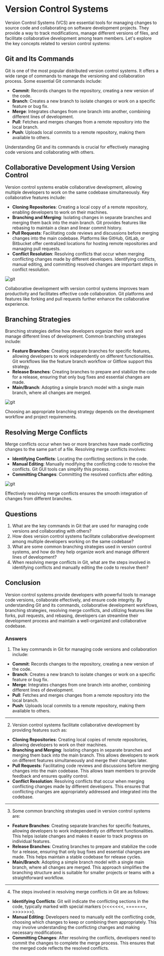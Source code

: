 # Version Control Systems

Version Control Systems (VCS) are essential tools for managing changes to source code and collaborating on software development projects. They provide a way to track modifications, manage different versions of files, and facilitate collaborative development among team members. Let's explore the key concepts related to version control systems:

## Git and Its Commands

Git is one of the most popular distributed version control systems. It offers a wide range of commands to manage the versioning and collaboration process. Some essential Git commands include:

- **Commit**: Records changes to the repository, creating a new version of the code.
- **Branch**: Creates a new branch to isolate changes or work on a specific feature or bug fix.
- **Merge**: Integrates changes from one branch into another, combining different lines of development.
- **Pull**: Fetches and merges changes from a remote repository into the local branch.
- **Push**: Uploads local commits to a remote repository, making them available to others.

Understanding Git and its commands is crucial for effectively managing code versions and collaborating with others.

## Collaborative Development Using Version Control

Version control systems enable collaborative development, allowing multiple developers to work on the same codebase simultaneously. Key collaborative features include:

- **Cloning Repositories**: Creating a local copy of a remote repository, enabling developers to work on their machines.
- **Branching and Merging**: Isolating changes in separate branches and merging them back into the main branch. Git provides features like rebasing to maintain a clean and linear commit history.
- **Pull Requests**: Facilitating code reviews and discussions before merging changes into the main codebase. Platforms like GitHub, GitLab, or Bitbucket offer centralized locations for hosting remote repositories and managing pull requests.
- **Conflict Resolution**: Resolving conflicts that occur when merging conflicting changes made by different developers. Identifying conflicts, manual editing, and committing resolved changes are important steps in conflict resolution.

![git](/git-share.webp)

Collaborative development with version control systems improves team productivity and facilitates effective code collaboration. Git platforms and features like forking and pull requests further enhance the collaborative experience.

## Branching Strategies

Branching strategies define how developers organize their work and manage different lines of development. Common branching strategies include:

- **Feature Branches**: Creating separate branches for specific features, allowing developers to work independently on different functionalities. Git workflows like the feature branch workflow or Gitflow support this strategy.
- **Release Branches**: Creating branches to prepare and stabilize the code for a release, ensuring that only bug fixes and essential changes are made.
- **Main/Branch**: Adopting a simple branch model with a single main branch, where all changes are merged.

![git](/git.svg)

Choosing an appropriate branching strategy depends on the development workflow and project requirements.

## Resolving Merge Conflicts

Merge conflicts occur when two or more branches have made conflicting changes to the same part of a file. Resolving merge conflicts involves:

- **Identifying Conflicts**: Locating the conflicting sections in the code.
- **Manual Editing**: Manually modifying the conflicting code to resolve the conflicts. Git GUI tools can simplify this process.
- **Committing Changes**: Committing the resolved conflicts after editing.

![git](/git-con.png)

Effectively resolving merge conflicts ensures the smooth integration of changes from different branches.

## Questions

1. What are the key commands in Git that are used for managing code versions and collaborating with others?
2. How does version control systems facilitate collaborative development among multiple developers working on the same codebase?
3. What are some common branching strategies used in version control systems, and how do they help organize work and manage different lines of development?
4. When resolving merge conflicts in Git, what are the steps involved in identifying conflicts and manually editing the code to resolve them?

## Conclusion

Version control systems provide developers with powerful tools to manage code versions, collaborate effectively, and ensure code integrity. By understanding Git and its commands, collaborative development workflows, branching strategies, resolving merge conflicts, and utilizing features like forks, pull requests, and rebasing, developers can streamline their development process and maintain a well-organized and collaborative codebase.

### Answers

1. The key commands in Git for managing code versions and collaboration include:

- **Commit**: Records changes to the repository, creating a new version of the code.
- **Branch**: Creates a new branch to isolate changes or work on a specific feature or bug fix.
- **Merge**: Integrates changes from one branch into another, combining different lines of development.
- **Pull**: Fetches and merges changes from a remote repository into the local branch.
- **Push**: Uploads local commits to a remote repository, making them available to others.

---

2. Version control systems facilitate collaborative development by providing features such as:

- **Cloning Repositories**: Creating local copies of remote repositories, allowing developers to work on their machines.
- **Branching and Merging**: Isolating changes in separate branches and merging them back into the main branch. This allows developers to work on different features simultaneously and merge their changes later.
- **Pull Requests**: Facilitating code reviews and discussions before merging changes into the main codebase. This allows team members to provide feedback and ensures quality control.
- **Conflict Resolution**: Resolving conflicts that occur when merging conflicting changes made by different developers. This ensures that conflicting changes are appropriately addressed and integrated into the codebase.

---

3. Some common branching strategies used in version control systems are:

- **Feature Branches**: Creating separate branches for specific features, allowing developers to work independently on different functionalities. This helps isolate changes and makes it easier to track progress on individual features.
- **Release Branches**: Creating branches to prepare and stabilize the code for a release, ensuring that only bug fixes and essential changes are made. This helps maintain a stable codebase for release cycles.
- **Main/Branch**: Adopting a simple branch model with a single main branch, where all changes are merged. This approach simplifies the branching structure and is suitable for smaller projects or teams with a straightforward workflow.

---

4. The steps involved in resolving merge conflicts in Git are as follows:

- **Identifying Conflicts**: Git will indicate the conflicting sections in the code, typically marked with special markers (<<<<<<<, =======, >>>>>>>).
- **Manual Editing**: Developers need to manually edit the conflicting code, choosing which changes to keep or combining them appropriately. This may involve understanding the conflicting changes and making necessary modifications.
- **Committing Changes**: After resolving the conflicts, developers need to commit the changes to complete the merge process. This ensures that the merged code reflects the resolved conflicts.
